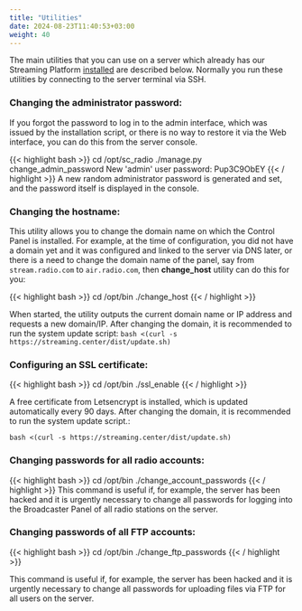 ```yaml
---
title: "Utilities"
date: 2024-08-23T11:40:53+03:00
weight: 40
---
```


The main utilities that you can use on a server which already has our Streaming Platform [installed](/docs/system/installation) are described below. Normally you run these utilities by connecting to the server terminal via SSH.


### Changing the administrator password:
If you forgot the password to log in to the admin interface, which was issued by the installation script, or there is no way to restore it via the Web interface, you can do this from the server console.

{{< highlight bash  >}}
cd /opt/sc_radio
./manage.py change_admin_password
New 'admin' user password:  Pup3C9ObEY
{{< / highlight >}}
A new random administrator password is generated and set, and the password itself is displayed in the console.

### Changing the hostname:
This utility allows you to change the domain name on which the Control Panel is installed. For example, at the time of configuration, you did not have a domain yet and it was configured and linked to the server via DNS later, or there is a need to change the domain name of the panel, say from `stream.radio.com` to `air.radio.com`, then **change_host** utility can do this for you:

{{< highlight bash  >}}
cd /opt/bin
./change_host
{{< / highlight >}}

When started, the utility outputs the current domain name or IP address and requests a new domain/IP. After changing the domain, it is recommended to run the system update script:
```bash <(curl -s https://streaming.center/dist/update.sh)```

### Сonfiguring an SSL certificate:

{{< highlight bash  >}}
cd /opt/bin
./ssl_enable
{{< / highlight >}}

A free certificate from Letsencrypt is installed, which is updated automatically every 90 days. After changing the domain, it is recommended to run the system update script.:

```bash <(curl -s https://streaming.center/dist/update.sh)```

### Changing passwords for all radio accounts:
{{< highlight bash  >}}
cd /opt/bin
./change_account_passwords
{{< / highlight >}}
This command is useful if, for example, the server has been hacked and it is urgently necessary to change all passwords for logging into the Broadcaster Panel of all radio stations on the server.

### Changing passwords of all FTP accounts:
{{< highlight bash  >}}
cd /opt/bin
./change_ftp_passwords
{{< / highlight >}}

This command is useful if, for example, the server has been hacked and it is urgently necessary to change all passwords for uploading files via FTP for all users on the server.